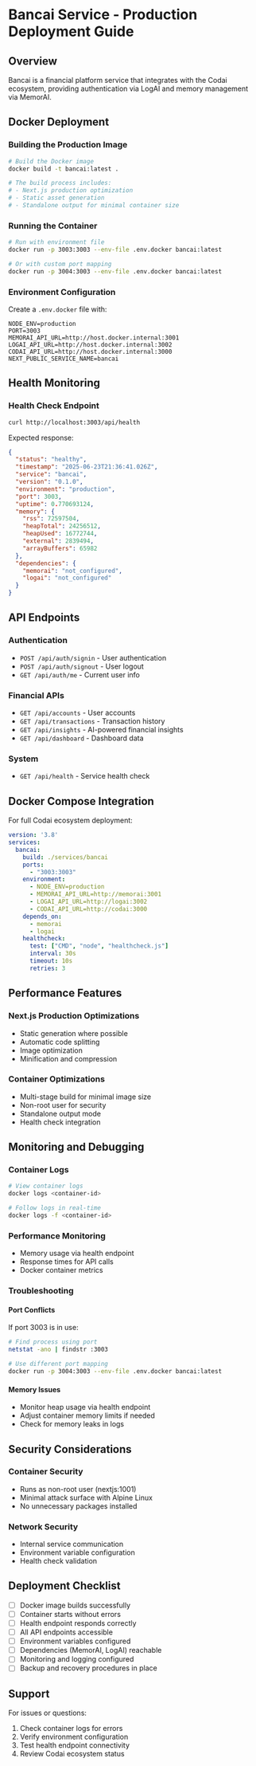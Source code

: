 # Bancai Service - Production Deployment Guide

## Overview
Bancai is a financial platform service that integrates with the Codai ecosystem, providing authentication via LogAI and memory management via MemorAI.

## Docker Deployment

### Building the Production Image
```bash
# Build the Docker image
docker build -t bancai:latest .

# The build process includes:
# - Next.js production optimization
# - Static asset generation
# - Standalone output for minimal container size
```

### Running the Container
```bash
# Run with environment file
docker run -p 3003:3003 --env-file .env.docker bancai:latest

# Or with custom port mapping
docker run -p 3004:3003 --env-file .env.docker bancai:latest
```

### Environment Configuration
Create a `.env.docker` file with:
```env
NODE_ENV=production
PORT=3003
MEMORAI_API_URL=http://host.docker.internal:3001
LOGAI_API_URL=http://host.docker.internal:3002
CODAI_API_URL=http://host.docker.internal:3000
NEXT_PUBLIC_SERVICE_NAME=bancai
```

## Health Monitoring

### Health Check Endpoint
```bash
curl http://localhost:3003/api/health
```

Expected response:
```json
{
  "status": "healthy",
  "timestamp": "2025-06-23T21:36:41.026Z",
  "service": "bancai",
  "version": "0.1.0",
  "environment": "production",
  "port": 3003,
  "uptime": 0.770693124,
  "memory": {
    "rss": 72597504,
    "heapTotal": 24256512,
    "heapUsed": 16772744,
    "external": 2839494,
    "arrayBuffers": 65982
  },
  "dependencies": {
    "memorai": "not_configured",
    "logai": "not_configured"
  }
}
```

## API Endpoints

### Authentication
- `POST /api/auth/signin` - User authentication
- `POST /api/auth/signout` - User logout
- `GET /api/auth/me` - Current user info

### Financial APIs
- `GET /api/accounts` - User accounts
- `GET /api/transactions` - Transaction history
- `GET /api/insights` - AI-powered financial insights
- `GET /api/dashboard` - Dashboard data

### System
- `GET /api/health` - Service health check

## Docker Compose Integration

For full Codai ecosystem deployment:
```yaml
version: '3.8'
services:
  bancai:
    build: ./services/bancai
    ports:
      - "3003:3003"
    environment:
      - NODE_ENV=production
      - MEMORAI_API_URL=http://memorai:3001
      - LOGAI_API_URL=http://logai:3002
      - CODAI_API_URL=http://codai:3000
    depends_on:
      - memorai
      - logai
    healthcheck:
      test: ["CMD", "node", "healthcheck.js"]
      interval: 30s
      timeout: 10s
      retries: 3
```

## Performance Features

### Next.js Production Optimizations
- Static generation where possible
- Automatic code splitting
- Image optimization
- Minification and compression

### Container Optimizations
- Multi-stage build for minimal image size
- Non-root user for security
- Standalone output mode
- Health check integration

## Monitoring and Debugging

### Container Logs
```bash
# View container logs
docker logs <container-id>

# Follow logs in real-time
docker logs -f <container-id>
```

### Performance Monitoring
- Memory usage via health endpoint
- Response times for API calls
- Docker container metrics

### Troubleshooting

#### Port Conflicts
If port 3003 is in use:
```bash
# Find process using port
netstat -ano | findstr :3003

# Use different port mapping
docker run -p 3004:3003 --env-file .env.docker bancai:latest
```

#### Memory Issues
- Monitor heap usage via health endpoint
- Adjust container memory limits if needed
- Check for memory leaks in logs

## Security Considerations

### Container Security
- Runs as non-root user (nextjs:1001)
- Minimal attack surface with Alpine Linux
- No unnecessary packages installed

### Network Security
- Internal service communication
- Environment variable configuration
- Health check validation

## Deployment Checklist

- [ ] Docker image builds successfully
- [ ] Container starts without errors
- [ ] Health endpoint responds correctly
- [ ] All API endpoints accessible
- [ ] Environment variables configured
- [ ] Dependencies (MemorAI, LogAI) reachable
- [ ] Monitoring and logging configured
- [ ] Backup and recovery procedures in place

## Support

For issues or questions:
1. Check container logs for errors
2. Verify environment configuration
3. Test health endpoint connectivity
4. Review Codai ecosystem status
